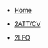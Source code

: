 <!-- docs/_sidebar.md -->

* [Home](/)

* [2ATT/CV](/modules/2attcv.md)



* [2LFO](/modules/2lfo.md)
